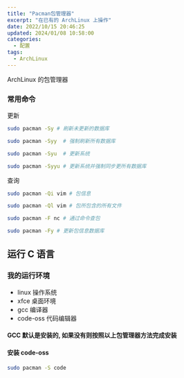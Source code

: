 ```yaml
---
title: "Pacman包管理器"
excerpt: "在已有的 ArchLinux 上操作"
date: 2022/10/15 20:46:25
updated: 2024/01/08 10:58:00
categories: 
  - 配置
tags:
  - ArchLinux
---
```


ArchLinux 的包管理器

### 常用命令

更新

```bash
sudo pacman -Sy # 刷新未更新的数据库
```

```bash
sudo pacman -Syy  # 强制刷新所有数据库
```

```bash
sudo pacman -Syu  # 更新系统
```

```bash
sudo pacman -Syyu # 更新系统并强制同步更所有数据库
```

查询

```bash
sudo pacman -Qi vim # 包信息
```

```bash
sudo pacman -Ql vim # 包所包含的所有文件
```

```bash
sudo pacman -F nc # 通过命令查包
```

```bash
sudo pacman -Fy # 更新包信息数据库
```

## 运行 C 语言

### 我的运行环境

- linux 操作系统
- xfce 桌面环境
- gcc 编译器
- code-oss 代码编辑器

#### GCC 默认是安装的, 如果没有则按照以上包管理器方法完成安装

#### 安装 code-oss

```bash
sudo pacman -S code
```
